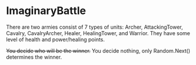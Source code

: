 # ImaginaryBattle

There are two armies consist of 7 types of units: Archer, AttackingTower, Cavalry, CavalryArcher, Healer, HealingTower, and Warrior. They have some level of health and power/healing points.

~~You decide who will be the winner.~~ You decide nothing, only Random.Next() determines the winner.
